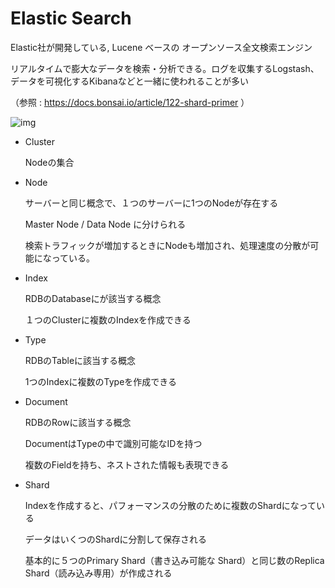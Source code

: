 # Elastic Search

Elastic社が開発している, Lucene ベースの オープンソース全文検索エンジン

リアルタイムで膨大なデータを検索・分析できる。ログを収集するLogstash、データを可視化するKibanaなどと一緒に使われることが多い



（参照 : https://docs.bonsai.io/article/122-shard-primer ）

![img](https://d33v4339jhl8k0.cloudfront.net/docs/assets/5bd08cb42c7d3a01757a5894/images/5c6c66f2042863543ccd30ac/file-M9aMzgYZ9s.jpg)

- Cluster

  Nodeの集合

  

- Node

  サーバーと同じ概念で、１つのサーバーに1つのNodeが存在する

  Master Node / Data Node に分けられる

  検索トラフィックが増加するときにNodeも増加され、処理速度の分散が可能になっている。

  

- Index

  RDBのDatabaseにが該当する概念

  １つのClusterに複数のIndexを作成できる

  

- Type

  RDBのTableに該当する概念

  1つのIndexに複数のTypeを作成できる

  

- Document

  RDBのRowに該当する概念

  DocumentはTypeの中で識別可能なIDを持つ

  複数のFieldを持ち、ネストされた情報も表現できる

  

- Shard

  Indexを作成すると、パフォーマンスの分散のために複数のShardになっている

  データはいくつのShardに分割して保存される

  基本的に５つのPrimary Shard（書き込み可能な Shard）と同じ数のReplica Shard（読み込み専用）が作成される